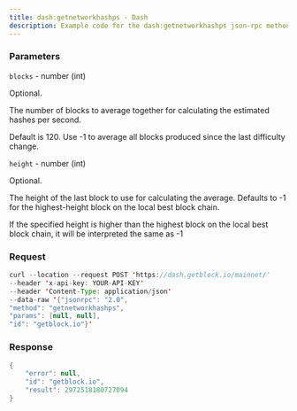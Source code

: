 ```yaml
---
title: dash:getnetworkhashps - Dash
description: Example code for the dash:getnetworkhashps json-rpc method. Сomplete guide on how to use dash:getnetworkhashps json-rpc in GetBlock.io Web3 documentation.
---
```


### Parameters


`blocks` - number (int)

Optional.

The number of blocks to average together for calculating the estimated
hashes per second.

Default is 120. Use -1 to average all blocks produced since the last
difficulty change.

`height` - number (int)

Optional.

The height of the last block to use for calculating the average.
Defaults to -1 for the highest-height block on the local best block
chain.

If the specified height is higher than the highest block on the local
best block chain, it will be interpreted the same as -1

### Request

``` java
curl --location --request POST 'https://dash.getblock.io/mainnet/' 
--header 'x-api-key: YOUR-API-KEY' 
--header 'Content-Type: application/json' 
--data-raw '{"jsonrpc": "2.0",
"method": "getnetworkhashps",
"params": [null, null],
"id": "getblock.io"}'
```

###  Response

``` java
{
    "error": null,
    "id": "getblock.io",
    "result": 2972518180727094
}
```

